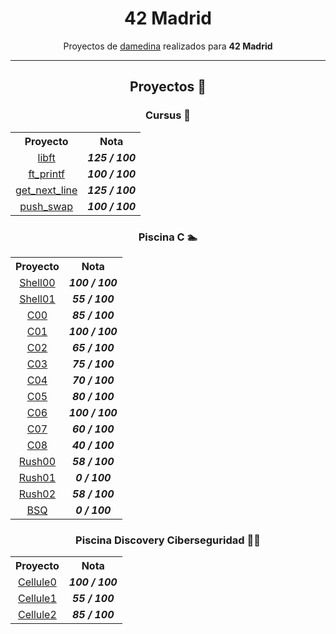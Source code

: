 <p align="center">
   <h1 align="center">42 Madrid</h1>
</p>

<p align="center">
  Proyectos de <a href="https://profile.intra.42.fr/users/damedina" target="blank">damedina</a> realizados para <strong>42 Madrid</strong>
</p>

---

<p align="center">
   <h2 align="center">Proyectos 📄​</h2>
</p>

<p align="center">
   <h3 align="center">Cursus 🚀​</h3>
</p>

<table align="center">
  <tr>
    <th>Proyecto</th>
    <th>Nota</th>
  </tr>
  <tr>
    <td align="center"><a href="https://github.com/dani-mg-05/libft">libft</a></td>
    <td align="center"><strong><i>125 / 100</i></strong></td>
  </tr>
  <tr>
    <td align="center"><a href="https://github.com/dani-mg-05/ft_printf">ft_printf</a></td>
    <td align="center"><strong><i>100 / 100</i></strong></td>
  </tr>
  <tr>
    <td align="center"><a href="https://github.com/dani-mg-05/get_next_line">get_next_line</a></td>
    <td align="center"><strong><i>125 / 100</i></strong></td>
  </tr>
  <tr>
    <td align="center"><a href="https://github.com/dani-mg-05/push_swap">push_swap</a></td>
    <td align="center"><strong><i>100 / 100</i></strong></td>
  </tr>
</table>

<p align="center">
   <h3 align="center">Piscina C 🏊​​</h3>
</p>

<table align="center">
  <tr>
    <th>Proyecto</th>
    <th>Nota</th>
  </tr>
  <tr>
    <td align="center"><a href="https://github.com/dani-mg-05/Shell00">Shell00</a></td>
    <td align="center"><strong><i>100 / 100</i></strong></td>
  </tr>
  <tr>
    <td align="center"><a href="https://github.com/dani-mg-05/Shell01">Shell01</a></td>
    <td align="center"><strong><i>55 / 100</i></strong></td>
  </tr>
  <tr>
    <td align="center"><a href="https://github.com/dani-mg-05/C00">C00</a></td>
    <td align="center"><strong><i>85 / 100</i></strong></td>
  </tr>
  <tr>
    <td align="center"><a href="https://github.com/dani-mg-05/C01">C01</a></td>
    <td align="center"><strong><i>100 / 100</i></strong></td>
  </tr>
  <tr>
    <td align="center"><a href="https://github.com/dani-mg-05/C02">C02</a></td>
    <td align="center"><strong><i>65 / 100</i></strong></td>
  </tr>
  <tr>
    <td align="center"><a href="https://github.com/dani-mg-05/C03">C03</a></td>
    <td align="center"><strong><i>75 / 100</i></strong></td>
  </tr>
  <tr>
    <td align="center"><a href="https://github.com/dani-mg-05/C04">C04</a></td>
    <td align="center"><strong><i>70 / 100</i></strong></td>
  </tr>
  <tr>
    <td align="center"><a href="https://github.com/dani-mg-05/C05">C05</a></td>
    <td align="center"><strong><i>80 / 100</i></strong></td>
  </tr>
  <tr>
    <td align="center"><a href="https://github.com/dani-mg-05/C06">C06</a></td>
    <td align="center"><strong><i>100 / 100</i></strong></td>
  </tr>
  <tr>
    <td align="center"><a href="https://github.com/dani-mg-05/C07">C07</a></td>
    <td align="center"><strong><i>60 / 100</i></strong></td>
  </tr>
  <tr>
    <td align="center"><a href="https://github.com/dani-mg-05/C08">C08</a></td>
    <td align="center"><strong><i>40 / 100</i></strong></td>
  </tr>
  <tr>
    <td align="center"><a href="https://github.com/dani-mg-05/Rush00">Rush00</a></td>
    <td align="center"><strong><i>58 / 100</i></strong></td>
  </tr>
  <tr>
    <td align="center"><a href="https://github.com/dani-mg-05/Rush01">Rush01</a></td>
    <td align="center"><strong><i>0 / 100</i></strong></td>
  </tr>
  <tr>
    <td align="center"><a href="https://github.com/dani-mg-05/Rush02">Rush02</a></td>
    <td align="center"><strong><i>58 / 100</i></strong></td>
  </tr>
  <tr>
    <td align="center"><a href="https://github.com/dani-mg-05/BSQ">BSQ</a></td>
    <td align="center"><strong><i>0 / 100</i></strong></td>
  </tr>
</table>

<p align="center">
   <h3 align="center">Piscina Discovery Ciberseguridad 👨‍💻​​</h3>
</p>

<table align="center">
  <tr>
    <th>Proyecto</th>
    <th>Nota</th>
  </tr>
  <tr>
    <td align="center"><a href="https://github.com/dani-mg-05/Cellule0">Cellule0</a></td>
    <td align="center"><strong><i>100 / 100</i></strong></td>
  </tr>
  <tr>
    <td align="center"><a href="https://github.com/dani-mg-05/Cellule1">Cellule1</a></td>
    <td align="center"><strong><i>55 / 100</i></strong></td>
  </tr>
  <tr>
    <td align="center"><a href="https://github.com/dani-mg-05/Cellule2">Cellule2</a></td>
    <td align="center"><strong><i>85 / 100</i></strong></td>
  </tr>
</table>
